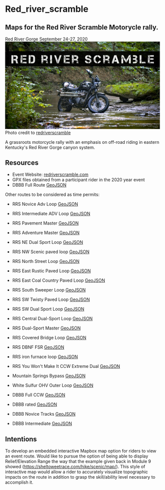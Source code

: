 # Red_river_scramble
## Maps for the Red River Scramble Motorycle rally.

Red River Gorge September 24-27, 2020
![Banner image for event](Graphics/banner.jpg)
Photo credit to [redriverscramble](https://redriverscramble.com)

A grassroots motorcycle rally with an emphasis on off-road riding in eastern Kentucky's Red River Gorge canyon system.

## Resources
* Event Website: [redriverscramble.com](https://redriverscramble.com)
* GPX files obtained from a participant rider in the 2020 year event
* DBBB Full Route [GeoJSON](DBBB_full_route_tracks.geojson)

Other routes to be considered as time permits:
* RRS Novice Adv Loop [GeoJSON](RRS_novice_ADV_Loop_tracks.geojson)
* RRS Intermediate ADV Loop [GeoJSON](RRS_intermediate_ADV_loop_tracks.geojson)
* RRS Pavement Master [GeoJSON](RRS_pavement_master_tracks.geojson)
* RRS Adventure Master [GeoJSON](RRS_adventure_master_tracks.geojson)
* RRS NE Dual Sport Loop [GeoJSON](RRS_NE_Dual_sport_loop_tracks.geojson)
* RRS NW Scenic paved loop [GeoJSON](RRS_NW_Scenic_paved_loop_tracks.geojson)
* RRS North Street Loop [GeoJSON](RRS_North_Street_Loop_tracks.geojson)
* RRS East Rustic Paved Loop [GeoJSON](RRS_east_rustic_paved_loop_tracks.geojson)
* RRS East Coal Country Paved Loop [GeoJSON](RRS_east_coal_country_paved_loop_tracks.geojson)
* RRS South Sweeper Loop [GeoJSON](RRS_south_sweeper_loop_tracks.geojson)
* RRS SW Twisty Paved Loop [GeoJSON](RRS_sw_twisty_paved_loop_tracks.geojson)
* RRS SW Dual Sport Loop [GeoJSON](RRS_sw_dual_sport_loop_tracks.geojson)
* RRS Central Dual-Sport Loop [GeoJSON](RRS_central_dual_sport_loop_tracks.geojson)
* RRS Dual-Sport Master [GeoJSON](RRS_dual_sport_master_tracks.geojson)
* RRS Covered Bridge Loop [GeoJSON](RRS_covered_bridge_loop_tracks.geojson)
* RRS DBNF FSR [GeoJSON](RRS_DBNF_FSR_tracks.geojson)
* RRS iron furnace loop [GeoJSON](RRS_iron_furnace_loop_tracks.geojson)
* RRS You Won't Make It CCW Extreme Dual [GeoJSON](RRS_you_wont_make_it_ccw_extreme_dual_tracks.geojson)
* Mountain Springs Bypass [GeoJSON](Mountain_springs_bypass_tracks.geojson)
* White Sulfur OHV Outer Loop [GeoJSON](White_sulfur_OHV_Outer_loop_tracks.geojson)

* DBBB Full CCW [GeoJSON](DBBB_full_CCW_track.geojson)
* DBBB rated [GeoJSON](DBBB_rated_tracks.geojson)
* DBBB Novice Tracks [GeoJSON](DBBB_novice_tracks.geojson)
* DBBB Intermediate [GeoJSON](DBBB_Intermediate_tracks.geojson)



## Intentions
To develop an embedded interactive Mapbox map option for riders to view an event route.
Would like to pursue the option of being able to display Relief/Elevation Range the way that the example given back in Module 9 showed (https://sheltoweetrace.com/hike/scenic/map/). This style of interactive map would allow a rider to accurately visualize topographic impacts on the route in addition to grasp the skill/ability level necessary to accomplish it.

